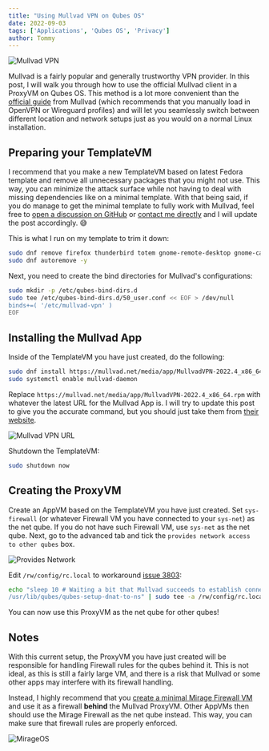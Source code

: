 ```yaml
---
title: "Using Mullvad VPN on Qubes OS"
date: 2022-09-03
tags: ['Applications', 'Qubes OS', 'Privacy']
author: Tommy
---
```


![Mullvad VPN](/images/mullvad-vpn-1.png)

Mullvad is a fairly popular and generally trustworthy VPN provider. In this post, I will walk you through how to use the official Mullvad client in a ProxyVM on Qubes OS. This method is a lot more convenient than the [official guide](https://mullvad.net/en/help/qubes-os-4-and-mullvad-vpn/) from Mullvad (which recommends that you manually load in OpenVPN or Wireguard profiles) and will let you seamlessly switch between different location and network setups just as you would on a normal Linux installation.

## Preparing your TemplateVM

I recommend that you make a new TemplateVM based on latest Fedora template and remove all unnecessary packages that you might not use. This way, you can minimize the attack surface while not having to deal with missing dependencies like on a minimal template. With that being said, if you do manage to get the minimal template to fully work with Mullvad, feel free to [open a discussion on GitHub](https://github.com/orgs/PrivSec-dev/discussions) or [contact me directly](https://tommytran.io/contact) and I will update the post accordingly. 😅

This is what I run on my template to trim it down:
```bash
sudo dnf remove firefox thunderbird totem gnome-remote-desktop gnome-calendar gnome-disk-utility gnome-calculator gnome-connections gnome-weather gnome-contacts gnome-clocks gnome-maps gnome-screenshot gnome-logs gnome-characters gnome-font-viewer gnome-color-manager simple-scan keepassxc cheese baobab yelp evince* httpd mozilla* cups rygel -y
sudo dnf autoremove -y
```

Next, you need to create the bind directories for Mullvad's configurations:

```bash
sudo mkdir -p /etc/qubes-bind-dirs.d
sudo tee /etc/qubes-bind-dirs.d/50_user.conf << EOF > /dev/null
binds+=( '/etc/mullvad-vpn' )
EOF
```

## Installing the Mullvad App

Inside of the TemplateVM you have just created, do the following:

```bash
sudo dnf install https://mullvad.net/media/app/MullvadVPN-2022.4_x86_64.rpm
sudo systemctl enable mullvad-daemon
```

Replace `https://mullvad.net/media/app/MullvadVPN-2022.4_x86_64.rpm` with whatever the latest URL for the Mullvad App is. I will try to update this post to give you the accurate command, but you should just take them from [their website](https://mullvad.net/en/download/linux/).

![Mullvad VPN URL](/images/mullvad-vpn-2.png)

Shutdown the TemplateVM:

```bash
sudo shutdown now
```

## Creating the ProxyVM

Create an AppVM based on the TemplateVM you have just created. Set `sys-firewall` (or whatever Firewall VM you have connected to your `sys-net`) as the net qube. If you do not have such Firewall VM, use `sys-net` as the net qube. Next, go to the advanced tab and tick the `provides network access to other qubes` box.

![Provides Network](/images/provides-network.png)

Edit `/rw/config/rc.local` to workaround [issue 3803](https://github.com/mullvad/mullvadvpn-app/issues/3803):

```bash
echo "sleep 10 # Waiting a bit that Mullvad succeeds to establish connection
/usr/lib/qubes/qubes-setup-dnat-to-ns" | sudo tee -a /rw/config/rc.local
```

You can now use this ProxyVM as the net qube for other qubes!

## Notes

With this current setup, the ProxyVM you have just created will be responsible for handling Firewall rules for the qubes behind it. This is not ideal, as this is still a fairly large VM, and there is a risk that Mullvad or some other apps may interfere with its firewall handling.

Instead, I highly recommend that you [create a minimal Mirage Firewall VM](/os/firewalling-with-mirageos-on-qubes-os/) and use it as a firewall **behind** the Mullvad ProxyVM. Other AppVMs then should use the Mirage Firewall as the net qube instead. This way, you can make sure that firewall rules are properly enforced.

![MirageOS](/images/mirageos.png)